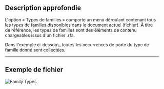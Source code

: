 ## Description approfondie
L'option « Types de familles » comporte un menu déroulant contenant tous les types de familles disponibles dans le document actuel (fichier). À titre de référence, les types de familles sont des éléments de contenu chargeables issus d'un fichier .rfa.

Dans l'exemple ci-dessous, toutes les occurrences de porte du type de famille donné sont collectées.
___
## Exemple de fichier

![Family Types](./DSRevitNodesUI.FamilyTypes_img.jpg)
